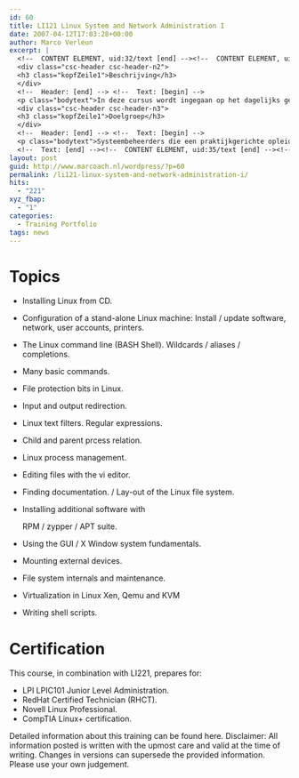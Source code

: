 ```yaml
---
id: 60
title: LI121 Linux System and Network Administration I
date: 2007-04-12T17:03:28+00:00
author: Marco Verleun
excerpt: |
  <!--  CONTENT ELEMENT, uid:32/text [end] --><!--  CONTENT ELEMENT, uid:35/text [begin] --> <!--  Header: [begin] -->
  <div class="csc-header csc-header-n2">
  <h3 class="kopfZeile1">Beschrijving</h3>
  </div>
  <!--  Header: [end] --> <!--  Text: [begin] -->
  <p class="bodytext">In deze cursus wordt ingegaan op het dagelijks gebruik van een Linux machine. In deze cursus zal de deelnemer een Linux machine installeren, en de basis principes van Linux leren. Deze cursus past in een programma dat opleidt voor de Junior level Linux Professional LPIC1 examens. De cursus is distributie onafhankelijk. Het boek behandelt specifieke verschillen in RedHat / Fedora Linux, Suse en Debian.</p>
  <div class="csc-header csc-header-n3">
  <h3 class="kopfZeile1">Doelgroep</h3>
  </div>
  <!--  Header: [end] --> <!--  Text: [begin] -->
  <p class="bodytext">Systeembeheerders die een praktijkgerichte opleiding zoeken die past in een traject dat opleidt voor certificatie. Deze cursus is ook geschikt voor gebruikers die een gedegen kennis in Linux systeembeheer willen opdoen.</p>
  <!--  Text: [end] --><!--  CONTENT ELEMENT, uid:35/text [end] --><!--  CONTENT ELEMENT, uid:34/text [begin] --> <!--  Header: [begin] -->
layout: post
guid: http://www.marcoach.nl/wordpress/?p=60
permalink: /li121-linux-system-and-network-administration-i/
hits:
  - "221"
xyz_fbap:
  - "1"
categories:
  - Training Portfolio
tags: news
---
```

<div class="csc-header csc-header-n4">
  <h1 class="kopfZeile1">
    Topics
  </h1>
</div>

<!--  Header: [end] -->

<!--  Text: [begin] -->

  * Installing Linux from CD.
  * Configuration of a stand-alone Linux machine: Install / update software, network, user accounts, printers.
  * The Linux command line (BASH Shell). Wildcards / aliases / completions.
  * Many basic commands.
  * File protection bits in Linux.
  * Input and output redirection.
  * Linux text filters. Regular expressions.
  * Child and parent prcess relation.
  * Linux process management.
  * Editing files with the vi editor.
  * Finding documentation. / Lay-out of the Linux file system.
  * Installing additional software with
  
    RPM / zypper / APT suite.
  * Using the GUI / X Window system fundamentals.
  * Mounting external devices.
  * File system internals and maintenance.
  * Virtualization in Linux Xen, Qemu and KVM
  * Writing shell scripts.

# Certification

This course, in combination with LI221, prepares for:

  * LPI LPIC101 Junior Level Administration.
  * RedHat Certified Technician (RHCT).
  * Novell Linux Professional.
  * CompTIA Linux+ certification.

Detailed information about this training can be found here. Disclaimer: All information posted is written with the upmost care and valid at the time of writing. Changes in versions can supersede the provided information. Please use your own judgement.

